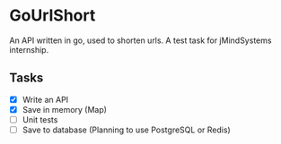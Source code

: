 # GoUrlShort

An API written in go, used to shorten urls. A test task for jMindSystems internship.

## Tasks

- [x] Write an API
- [x] Save in memory (Map)
- [ ] Unit tests
- [ ] Save to database (Planning to use PostgreSQL or Redis)
